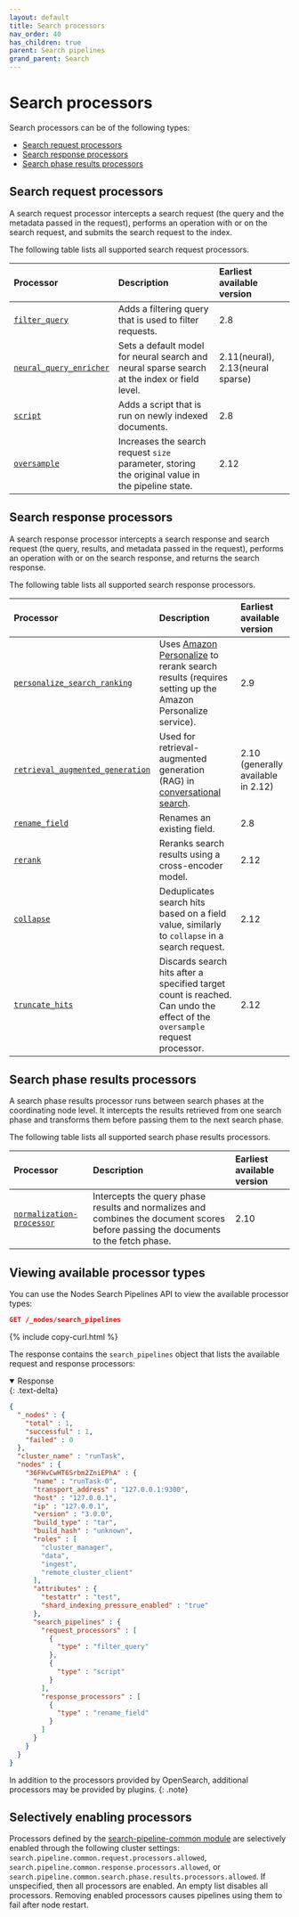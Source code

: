 ```yaml
---
layout: default
title: Search processors
nav_order: 40
has_children: true
parent: Search pipelines
grand_parent: Search
---
```


# Search processors

Search processors can be of the following types:

- [Search request processors](#search-request-processors)
- [Search response processors](#search-response-processors)
- [Search phase results processors](#search-phase-results-processors)

## Search request processors

A search request processor intercepts a search request (the query and the metadata passed in the request), performs an operation with or on the search request, and submits the search request to the index.

The following table lists all supported search request processors.

Processor | Description | Earliest available version
:--- | :--- | :---
[`filter_query`]({{site.url}}{{site.baseurl}}/search-plugins/search-pipelines/filter-query-processor/) | Adds a filtering query that is used to filter requests. | 2.8
[`neural_query_enricher`]({{site.url}}{{site.baseurl}}/search-plugins/search-pipelines/neural-query-enricher/) | Sets a default model for neural search and neural sparse search at the index or field level. | 2.11(neural), 2.13(neural sparse)
[`script`]({{site.url}}{{site.baseurl}}/search-plugins/search-pipelines/script-processor/) | Adds a script that is run on newly indexed documents. | 2.8
[`oversample`]({{site.url}}{{site.baseurl}}/search-plugins/search-pipelines/oversample-processor/) | Increases the search request `size` parameter, storing the original value in the pipeline state.  | 2.12


## Search response processors

A search response processor intercepts a search response and search request (the query, results, and metadata passed in the request), performs an operation with or on the search response, and returns the search response.

The following table lists all supported search response processors.

Processor | Description | Earliest available version
:--- | :--- | :---
[`personalize_search_ranking`]({{site.url}}{{site.baseurl}}/search-plugins/search-pipelines/personalize-search-ranking/) | Uses [Amazon Personalize](https://aws.amazon.com/personalize/) to rerank search results (requires setting up the Amazon Personalize service). | 2.9
[`retrieval_augmented_generation`]({{site.url}}{{site.baseurl}}/search-plugins/search-pipelines/rag-processor/) | Used for retrieval-augmented generation (RAG) in [conversational search]({{site.url}}{{site.baseurl}}/search-plugins/conversational-search/). | 2.10 (generally available in 2.12)
[`rename_field`]({{site.url}}{{site.baseurl}}/search-plugins/search-pipelines/rename-field-processor/)| Renames an existing field. | 2.8
[`rerank`]({{site.url}}{{site.baseurl}}/search-plugins/search-pipelines/rerank-processor/)| Reranks search results using a cross-encoder model. | 2.12
[`collapse`]({{site.url}}{{site.baseurl}}/search-plugins/search-pipelines/collapse-processor/)| Deduplicates search hits based on a field value, similarly to `collapse` in a search request. | 2.12
[`truncate_hits`]({{site.url}}{{site.baseurl}}/search-plugins/search-pipelines/truncate-hits-processor/)| Discards search hits after a specified target count is reached. Can undo the effect of the `oversample` request processor.  | 2.12

## Search phase results processors

A search phase results processor runs between search phases at the coordinating node level. It intercepts the results retrieved from one search phase and transforms them before passing them to the next search phase.

The following table lists all supported search phase results processors.

Processor | Description | Earliest available version
:--- | :--- | :---
[`normalization-processor`]({{site.url}}{{site.baseurl}}/search-plugins/search-pipelines/normalization-processor/) | Intercepts the query phase results and normalizes and combines the document scores before passing the documents to the fetch phase. | 2.10

## Viewing available processor types

You can use the Nodes Search Pipelines API to view the available processor types:

```json
GET /_nodes/search_pipelines
```
{% include copy-curl.html %}

The response contains the `search_pipelines` object that lists the available request and response processors:

<details open markdown="block">
  <summary>
    Response
  </summary>
  {: .text-delta}

```json
{
  "_nodes" : {
    "total" : 1,
    "successful" : 1,
    "failed" : 0
  },
  "cluster_name" : "runTask",
  "nodes" : {
    "36FHvCwHT6Srbm2ZniEPhA" : {
      "name" : "runTask-0",
      "transport_address" : "127.0.0.1:9300",
      "host" : "127.0.0.1",
      "ip" : "127.0.0.1",
      "version" : "3.0.0",
      "build_type" : "tar",
      "build_hash" : "unknown",
      "roles" : [
        "cluster_manager",
        "data",
        "ingest",
        "remote_cluster_client"
      ],
      "attributes" : {
        "testattr" : "test",
        "shard_indexing_pressure_enabled" : "true"
      },
      "search_pipelines" : {
        "request_processors" : [
          {
            "type" : "filter_query"
          },
          {
            "type" : "script"
          }
        ],
        "response_processors" : [
          {
            "type" : "rename_field"
          }
        ]
      }
    }
  }
}
```
</details>

In addition to the processors provided by OpenSearch, additional processors may be provided by plugins.
{: .note}

## Selectively enabling processors

Processors defined by the [search-pipeline-common module](https://github.com/opensearch-project/OpenSearch/blob/2.x/modules/search-pipeline-common/src/main/java/org/opensearch/search/pipeline/common/SearchPipelineCommonModulePlugin.java) are selectively enabled through the following cluster settings: `search.pipeline.common.request.processors.allowed`, `search.pipeline.common.response.processors.allowed`, or `search.pipeline.common.search.phase.results.processors.allowed`. If unspecified, then all processors are enabled. An empty list disables all processors. Removing enabled processors causes pipelines using them to fail after node restart.